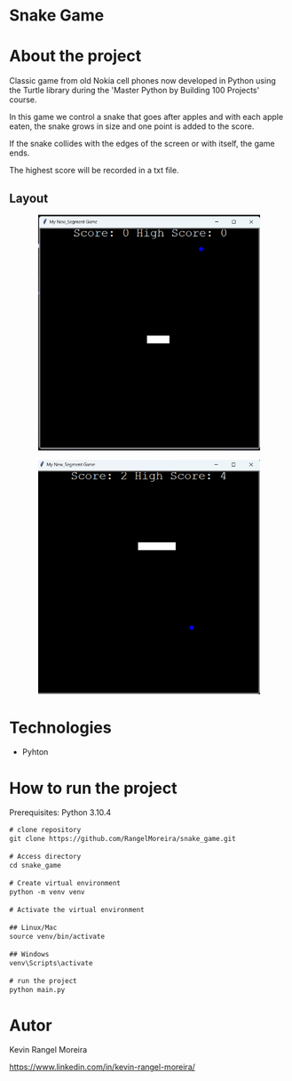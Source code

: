 # Snake Game


# About the project

Classic game from old Nokia cell phones now developed in Python using the Turtle library during the 'Master Python by Building 100 Projects' course.

In this game we control a snake that goes after apples and with each apple eaten, the snake grows in size and one point is added to the score.

If the snake collides with the edges of the screen or with itself, the game ends.

The highest score will be recorded in a txt file.

## Layout

<p align="center">
  <img src="https://raw.githubusercontent.com/RangelMoreira/snake_game/refs/heads/main/assets/image1.png" alt="Web 1" width="400"/>
</p>

<p align="center">
  <img src="https://raw.githubusercontent.com/RangelMoreira/snake_game/refs/heads/main/assets/image2.png" alt="Web 2" width="400"/>
</p>


# Technologies

- Pyhton 

# How to run the project

Prerequisites: Python 3.10.4

```
# clone repository
git clone https://github.com/RangelMoreira/snake_game.git

# Access directory
cd snake_game

# Create virtual environment
python -m venv venv

# Activate the virtual environment

## Linux/Mac
source venv/bin/activate

## Windows
venv\Scripts\activate

# run the project
python main.py
```

# Autor

Kevin Rangel Moreira

https://www.linkedin.com/in/kevin-rangel-moreira/
